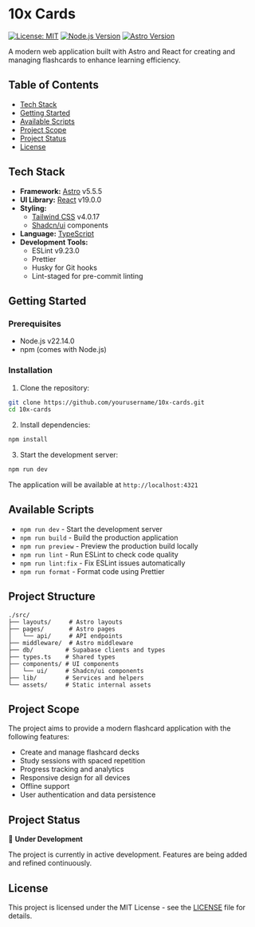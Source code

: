 # 10x Cards

[![License: MIT](https://img.shields.io/badge/License-MIT-yellow.svg)](https://opensource.org/licenses/MIT)
[![Node.js Version](https://img.shields.io/badge/node-22.14.0-brightgreen.svg)](https://nodejs.org/)
[![Astro Version](https://img.shields.io/badge/astro-5.5.5-orange.svg)](https://astro.build/)

A modern web application built with Astro and React for creating and managing flashcards to enhance learning efficiency.

## Table of Contents
- [Tech Stack](#tech-stack)
- [Getting Started](#getting-started)
- [Available Scripts](#available-scripts)
- [Project Scope](#project-scope)
- [Project Status](#project-status)
- [License](#license)

## Tech Stack

- **Framework:** [Astro](https://astro.build/) v5.5.5
- **UI Library:** [React](https://reactjs.org/) v19.0.0
- **Styling:** 
  - [Tailwind CSS](https://tailwindcss.com/) v4.0.17
  - [Shadcn/ui](https://ui.shadcn.com/) components
- **Language:** [TypeScript](https://www.typescriptlang.org/)
- **Development Tools:**
  - ESLint v9.23.0
  - Prettier
  - Husky for Git hooks
  - Lint-staged for pre-commit linting

## Getting Started

### Prerequisites

- Node.js v22.14.0
- npm (comes with Node.js)

### Installation

1. Clone the repository:
```bash
git clone https://github.com/yourusername/10x-cards.git
cd 10x-cards
```

2. Install dependencies:
```bash
npm install
```

3. Start the development server:
```bash
npm run dev
```

The application will be available at `http://localhost:4321`

## Available Scripts

- `npm run dev` - Start the development server
- `npm run build` - Build the production application
- `npm run preview` - Preview the production build locally
- `npm run lint` - Run ESLint to check code quality
- `npm run lint:fix` - Fix ESLint issues automatically
- `npm run format` - Format code using Prettier

## Project Structure

```
./src/
├── layouts/     # Astro layouts
├── pages/       # Astro pages
│   └── api/     # API endpoints
├── middleware/  # Astro middleware
├── db/         # Supabase clients and types
├── types.ts    # Shared types
├── components/ # UI components
│   └── ui/     # Shadcn/ui components
├── lib/        # Services and helpers
└── assets/     # Static internal assets
```

## Project Scope

The project aims to provide a modern flashcard application with the following features:

- Create and manage flashcard decks
- Study sessions with spaced repetition
- Progress tracking and analytics
- Responsive design for all devices
- Offline support
- User authentication and data persistence

## Project Status

🚧 **Under Development** 

The project is currently in active development. Features are being added and refined continuously.

## License

This project is licensed under the MIT License - see the [LICENSE](LICENSE) file for details.
